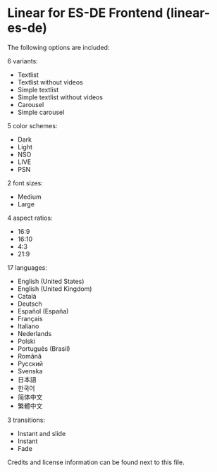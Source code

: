 # Linear for ES-DE Frontend (linear-es-de)

The following options are included:

6 variants:

- Textlist
- Textlist without videos
- Simple textlist
- Simple textlist without videos
- Carousel
- Simple carousel

5 color schemes:

- Dark
- Light
- NSO
- LIVE
- PSN

2 font sizes:

- Medium
- Large

4 aspect ratios:

- 16:9
- 16:10
- 4:3
- 21:9

17 languages:

- English (United States)
- English (United Kingdom)
- Català
- Deutsch
- Español (España)
- Français
- Italiano
- Nederlands
- Polski
- Português (Brasil)
- Română
- Русский
- Svenska
- 日本語
- 한국어
- 简体中文
- 繁體中文

3 transitions:

- Instant and slide
- Instant
- Fade

Credits and license information can be found next to this file.

